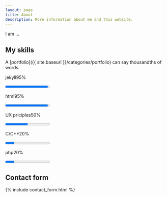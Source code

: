 ```yaml
---
layout: page
title: About
description: More information about me and this website.
---
```


I am ...

## My skills

A [portfolio]({{ site.baseurl }}/categories/portfolio) can say thousandths of words.

<div id="skills">
<div>
<p><span>jekyll</span><span>95%</span></p>
<progress value="95" max="100"></progress>
</div>
<div>
<p><span>html</span><span>95%</span></p>
<progress value="95" max="100"></progress>
</div>
<div>
<p><span>UX priciples</span><span>50%</span></p>
<progress value="50" max="100"></progress>
</div>

<div>
<p><span>C/C++</span><span>20%</span></p>
<progress value="20" max="100"></progress>
</div>

<div>
<p><span>php</span><span>20%</span></p>
<progress value="20" max="100"></progress>
</div>
</div>

## Contact form

{% include contact_form.html %}



